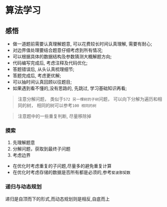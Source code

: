 # 算法学习

## 感悟

- 做一道题前需要认真理解题意, 可以花费较长时间认真理解, 需要有耐心;
- 对边界值处理要结合题意仔细考虑到所有情况;
- 可以根据具体的数据结构及参数猜测大概解题方向;
- 代码编写完成后, 考虑注释及代码优化;
- 答题错误后, 从头认真梳理细节;
- 答题完成后, 考虑更优解;
- 可以抽时间认真回顾以往题目;
- 如果遇到看不懂的,没有思路的, 先跳过, 学习基础知识再看;

> 注意分解问题， 类似于`572 另一棵树的子树`问题， 可以向下分解为遍历和相同的树， 
> 相同的树可以参考`100 相同的树`

> 注意题中的一些重复判断, 尽量移除掉

### 摸索

1. 先理解题意
2. 分解问题，获取到最终子问题
3. 考虑边界

- 在优化时考虑重复的子问题,尽量多的避免重复计算
- 在优化时考虑存储的数据是否所有都是必须的,参考`斐波那契数`

### 递归与动态规划

递归是自顶而下的形式,而动态规划则是相反,自底而上
